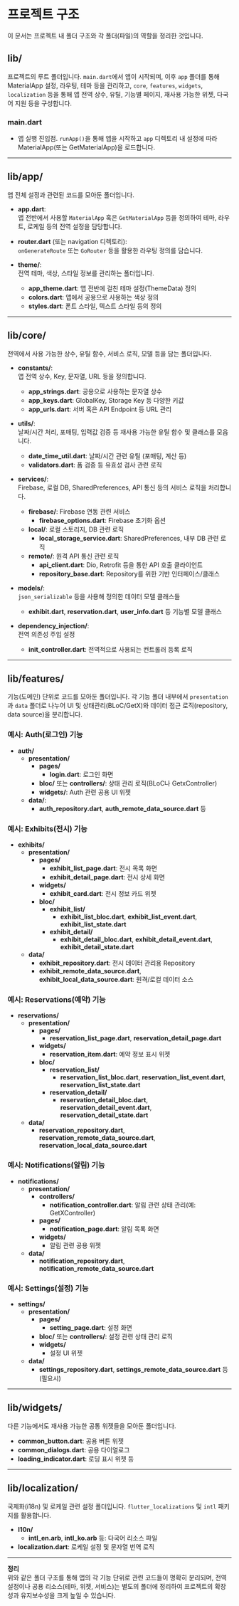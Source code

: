 # 프로젝트 구조

이 문서는 프로젝트 내 폴더 구조와 각 폴더(파일)의 역할을 정리한 것입니다.

## lib/
프로젝트의 루트 폴더입니다. `main.dart`에서 앱이 시작되며, 이후 `app` 폴더를 통해 MaterialApp 설정, 라우팅, 테마 등을 관리하고, `core`, `features`, `widgets`, `localization` 등을 통해 앱 전역 상수, 유틸, 기능별 페이지, 재사용 가능한 위젯, 다국어 지원 등을 구성합니다.

### main.dart
- 앱 실행 진입점. `runApp()`을 통해 앱을 시작하고 `app` 디렉토리 내 설정에 따라 MaterialApp(또는 GetMaterialApp)을 로드합니다.

---

## lib/app/
앱 전체 설정과 관련된 코드를 모아둔 폴더입니다.

- **app.dart**:  
  앱 전반에서 사용할 `MaterialApp` 혹은 `GetMaterialApp` 등을 정의하여 테마, 라우트, 로케일 등의 전역 설정을 담당합니다.

- **router.dart** (또는 navigation 디렉토리):  
  `onGenerateRoute` 또는 `GoRouter` 등을 활용한 라우팅 정의를 담습니다.

- **theme/**:  
  전역 테마, 색상, 스타일 정보를 관리하는 폴더입니다.
    - **app_theme.dart**: 앱 전반에 걸친 테마 설정(ThemeData) 정의
    - **colors.dart**: 앱에서 공용으로 사용하는 색상 정의
    - **styles.dart**: 폰트 스타일, 텍스트 스타일 등의 정의

---

## lib/core/
전역에서 사용 가능한 상수, 유틸 함수, 서비스 로직, 모델 등을 담는 폴더입니다.

- **constants/**:  
  앱 전역 상수, Key, 문자열, URL 등을 정의합니다.
    - **app_strings.dart**: 공용으로 사용하는 문자열 상수
    - **app_keys.dart**: GlobalKey, Storage Key 등 다양한 키값
    - **app_urls.dart**: 서버 혹은 API Endpoint 등 URL 관리

- **utils/**:  
  날짜/시간 처리, 포매팅, 입력값 검증 등 재사용 가능한 유틸 함수 및 클래스를 모읍니다.
    - **date_time_util.dart**: 날짜/시간 관련 유틸 (포매팅, 계산 등)
    - **validators.dart**: 폼 검증 등 유효성 검사 관련 로직

- **services/**:  
  Firebase, 로컬 DB, SharedPreferences, API 통신 등의 서비스 로직을 처리합니다.
    - **firebase/**: Firebase 연동 관련 서비스
        - **firebase_options.dart**: Firebase 초기화 옵션
    - **local/**: 로컬 스토리지, DB 관련 로직
        - **local_storage_service.dart**: SharedPreferences, 내부 DB 관련 로직
    - **remote/**: 원격 API 통신 관련 로직
        - **api_client.dart**: Dio, Retrofit 등을 통한 API 호출 클라이언트
        - **repository_base.dart**: Repository를 위한 기반 인터페이스/클래스

- **models/**:  
  `json_serializable` 등을 사용해 정의한 데이터 모델 클래스들
    - **exhibit.dart**, **reservation.dart**, **user_info.dart** 등 기능별 모델 클래스

- **dependency_injection/**:  
  전역 의존성 주입 설정
    - **init_controller.dart**: 전역적으로 사용되는 컨트롤러 등록 로직

---

## lib/features/
기능(도메인) 단위로 코드를 모아둔 폴더입니다. 각 기능 폴더 내부에서 `presentation`과 `data` 폴더로 나누어 UI 및 상태관리(BLoC/GetX)와 데이터 접근 로직(repository, data source)을 분리합니다.

### 예시: Auth(로그인) 기능
- **auth/**
    - **presentation/**
        - **pages/**
            - **login.dart**: 로그인 화면
        - **bloc/** 또는 **controllers/**: 상태 관리 로직(BLoC나 GetxController)
        - **widgets/**: Auth 관련 공용 UI 위젯
    - **data/**:
        - **auth_repository.dart**, **auth_remote_data_source.dart** 등

### 예시: Exhibits(전시) 기능
- **exhibits/**
    - **presentation/**
        - **pages/**
            - **exhibit_list_page.dart**: 전시 목록 화면
            - **exhibit_detail_page.dart**: 전시 상세 화면
        - **widgets/**
            - **exhibit_card.dart**: 전시 정보 카드 위젯
        - **bloc/**
            - **exhibit_list/**
                - **exhibit_list_bloc.dart**, **exhibit_list_event.dart**, **exhibit_list_state.dart**
            - **exhibit_detail/**
                - **exhibit_detail_bloc.dart**, **exhibit_detail_event.dart**, **exhibit_detail_state.dart**
    - **data/**
        - **exhibit_repository.dart**: 전시 데이터 관리용 Repository
        - **exhibit_remote_data_source.dart**, **exhibit_local_data_source.dart**: 원격/로컬 데이터 소스

### 예시: Reservations(예약) 기능
- **reservations/**
    - **presentation/**
        - **pages/**
            - **reservation_list_page.dart**, **reservation_detail_page.dart**
        - **widgets/**
            - **reservation_item.dart**: 예약 정보 표시 위젯
        - **bloc/**
            - **reservation_list/**
                - **reservation_list_bloc.dart**, **reservation_list_event.dart**, **reservation_list_state.dart**
            - **reservation_detail/**
                - **reservation_detail_bloc.dart**, **reservation_detail_event.dart**, **reservation_detail_state.dart**
    - **data/**
        - **reservation_repository.dart**, **reservation_remote_data_source.dart**, **reservation_local_data_source.dart**

### 예시: Notifications(알림) 기능
- **notifications/**
    - **presentation/**
        - **controllers/**
            - **notification_controller.dart**: 알림 관련 상태 관리(예: GetXController)
        - **pages/**
            - **notification_page.dart**: 알림 목록 화면
        - **widgets/**
            - 알림 관련 공용 위젯
    - **data/**
        - **notification_repository.dart**, **notification_remote_data_source.dart**

### 예시: Settings(설정) 기능
- **settings/**
    - **presentation/**
        - **pages/**
            - **setting_page.dart**: 설정 화면
        - **bloc/** 또는 **controllers/**: 설정 관련 상태 관리 로직
        - **widgets/**
            - 설정 UI 위젯
    - **data/**
        - **settings_repository.dart**, **settings_remote_data_source.dart** 등 (필요시)

---

## lib/widgets/
다른 기능에서도 재사용 가능한 공통 위젯들을 모아둔 폴더입니다.

- **common_button.dart**: 공용 버튼 위젯
- **common_dialogs.dart**: 공용 다이얼로그
- **loading_indicator.dart**: 로딩 표시 위젯 등

---

## lib/localization/
국제화(i18n) 및 로케일 관련 설정 폴더입니다. `flutter_localizations` 및 `intl` 패키지를 활용합니다.

- **l10n/**
    - **intl_en.arb**, **intl_ko.arb** 등: 다국어 리소스 파일
- **localization.dart**: 로케일 설정 및 문자열 번역 로직

---

**정리**  
위와 같은 폴더 구조를 통해 앱의 각 기능 단위로 관련 코드들이 명확히 분리되며, 전역 설정이나 공용 리소스(테마, 위젯, 서비스)는 별도의 폴더에 정리하여 프로젝트의 확장성과 유지보수성을 크게 높일 수 있습니다.